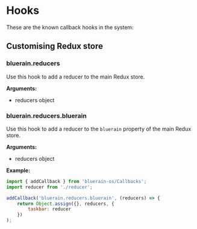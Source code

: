 # Hooks

These are the known callback hooks in the system:

## Customising Redux store

### bluerain.reducers

Use this hook to add a reducer to the main Redux store.

**Arguments:**
* reducers object


### bluerain.reducers.bluerain

Use this hook to add a reducer to the `bluerain` property of the main Redux store.

**Arguments:**
* reducers object

**Example:**

```js
import { addCallback } from 'bluerain-os/Callbacks';
import reducer from './reducer';

addCallback('bluerain.reducers.bluerain', (reducers) => {
	return Object.assign({}, reducers, {
		taskbar: reducer
	})
);

```